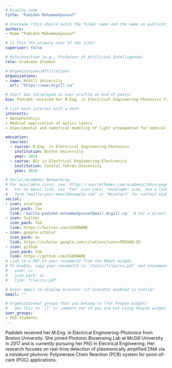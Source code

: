 ```yaml
---
# Display name
title: "Padideh Mohammadyousef"

# Username (this should match the folder name and the name on publications)
authors:
- Name "Padideh Mohammadyousef"

# Is this the primary user of the site?
superuser: false

# Role/position (e.g., Professor of Artificial Intelligence)
role: Graduate Student

# Organizations/Affiliations
organizations: 
- name: McGill University
  url: "https://www.mcgill.ca"

# Short bio (displayed in user profile at end of posts)
bio: Padideh received her M.Eng. in Electrical Engineering-Photonics from Boston University. She joined Photonic Biosensing Lab at McGill University in 2017 and is currently pursuing her PhD in Electrical Engineering. Her research focuses on real-time detection of plasmonically amplified DNA via a miniature photonic Polymerase Chain Reaction (PCR) system for point-of-care (POC) applications.

# List each interest with a dash
interests:
- Nanophotonics
- Medical application of optics lasers
- Experimental and numerical modeling of light propagation for medical diagnostics

education:
  courses:
  - course: M.Eng. in Electrical Engineering-Photonics
    institution: Boston University
    year: 2014
  - course: BSc in Electrical Engineering-Electronics
    institution: Central Tehran University
    year: 2010

# Social/Academic Networking
# For available icons, see: https://sourcethemes.com/academic/docs/page-builder/#icons
#   For an email link, use "fas" icon pack, "envelope" icon, and a link in the
#   form "mailto:your-email@example.com" or "#contact" for contact widget.
social:
- icon: envelope
  icon_pack: fas  
  link: 'mailto:padideh.mohammadyousef@mail.mcgill.ca'  # For a direct email link, use "mailto:test@example.org".
- icon: twitter
  icon_pack: fab
  link: https://twitter.com/USERNAME
- icon: google-scholar
  icon_pack: ai
  link: https://scholar.google.com/citations?user=PERSON-ID
- icon: github
  icon_pack: fab
  link: https://github.com/USERNAME
# Link to a PDF of your resume/CV from the About widget.
# To enable, copy your resume/CV to `static/files/cv.pdf` and uncomment the lines below.
# - icon: cv
#   icon_pack: ai
#   link: files/cv.pdf

# Enter email to display Gravatar (if Gravatar enabled in Config)
email: ""

# Organizational groups that you belong to (for People widget)
#   Set this to `[]` or comment out if you are not using People widget.
user_groups:
- PhD Students
---
```

Padideh received her M.Eng. in Electrical Engineering-Photonics from Boston University. She joined Photonic Biosensing Lab at McGill University in 2017 and is currently pursuing her PhD in Electrical Engineering. Her research focuses on real-time detection of plasmonically amplified DNA via a miniature photonic Polymerase Chain Reaction (PCR) system for point-of-care (POC) applications.